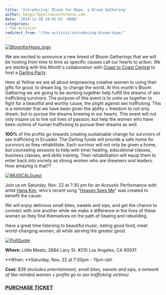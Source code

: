 ```yaml
---
title: 'Introducing: Bloom for Hope, a Bloom Gathering'
author: heygirl@yellowconference.com
date: '2014-11-10 19:01:52 -0800'
categories:
- The Activist
redirect_from: "/the-activist/introducing-bloom-hope/"
---
```


[![BloomforHope_logo](https://yellow-blog-images.imgix.net/2014/11/BloomforHope_logo.jpg)](https://yellow-blog-images.imgix.net/2014/11/BloomforHope_logo.jpg)

We are excited to announce a new breed of Bloom Gatherings that we will be hosting from time to time as specific causes call our hearts to action. We are starting with this Month's collaboration with [Coast to Coast Central](http://www.coasttocoastcentral.com/) to host a [Darling Party](http://www.coasttocoastcentral.com/thedarlingparty/).

Here at Yellow we are all about empowering creative women to using their gifts for good, to dream big, to change the world. At this month's Bloom Gathering we are going to be working together help fulfill the dreams of sex trafficking survivors. The purpose of this event is to unite us together to fight for a beautiful and worthy cause, the plight against sex trafficking. This is a reminder that we have been given the ability + freedom to not only dream, but to _pursue_ the dreams brewing in our hearts. This event will not only inspire us to live out lives of passion, but help the women who have been victims of human trafficking to pursue their dreams as well.

**100%** of the profits go towards creating sustainable change for survivors of sex trafficking in Ecuador. The Darling funds will provide a safe home for survivors as they rehabilitate. Each survivor will not only be given a home, but counseling sessions to help with inner healing, educational classes, business classes, and skills training. Their rehabilitation will equip them to enter back into society as strong women who are dreamers and leaders. How amazing is that??

[![MUSICALGuest](https://yellow-blog-images.imgix.net/2014/11/MUSICALGuest.jpg)](https://yellow-blog-images.imgix.net/2014/11/MUSICALGuest.jpg)

Join us on Saturday, Nov. 22 at 7:30 pm for an Acoustic Performance with artist [Hana Kim](http://www.hanakim.org/hanakim/News/News.html), who's recent song "[Heaven Sees Me](https://www.youtube.com/watch?v=WrWtc_wXAjM)" was created to benefit the cause.

We will enjoy delicious small bites, sweets and sips, and get the chance to connect with one another while we make a difference in the lives of these women as they find themselves on the path of healing and rebuilding.

Have a great time listening to beautiful music, eating good food, meet world-changing women, all while serving the greater good.

[![PullQuote](https://yellow-blog-images.imgix.net/2014/11/PullQuote2.jpg)](https://yellow-blog-images.imgix.net/2014/11/PullQuote2.jpg)

**Where:** Little Meats, 2684 Lacy St. #210 Los Angeles, CA 90031

**When: **Saturday, Nov. 22 at 7:30pm - 11pm-ish!

**Cost:** $39 _(includes entertainment, small bites, sweets and sips, a network of like-minded women + profits go to sex trafficking victims)_

### [PURCHASE TICKET](https://ti.to/yellowconference/bloom-for-hope---fighting-against-sex-trafficking)
